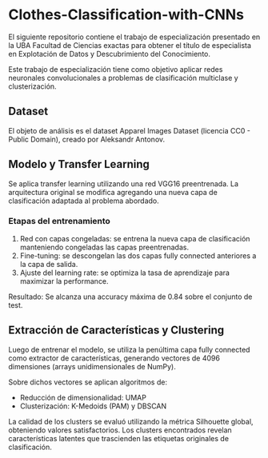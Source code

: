 # Clothes-Classification-with-CNNs
El siguiente repositorio contiene el trabajo de especialización presentado en la UBA Facultad de Ciencias exactas para obtener el título de especialista en Explotación de Datos y Descubrimiento del Conocimiento. 

Este trabajo de especialización tiene como objetivo aplicar redes neuronales convolucionales a problemas de clasificación multiclase y clusterización.

## Dataset

El objeto de análisis es el dataset Apparel Images Dataset (licencia CC0 - Public Domain), creado por Aleksandr Antonov.

## Modelo y Transfer Learning

Se aplica transfer learning utilizando una red VGG16 preentrenada. La arquitectura original se modifica agregando una nueva capa de clasificación adaptada al problema abordado.

### Etapas del entrenamiento

1. Red con capas congeladas: se entrena la nueva capa de clasificación manteniendo congeladas las capas preentrenadas.
2. Fine-tuning: se descongelan las dos capas fully connected anteriores a la capa de salida.
3. Ajuste del learning rate: se optimiza la tasa de aprendizaje para maximizar la performance.

Resultado: Se alcanza una accuracy máxima de 0.84 sobre el conjunto de test.

## Extracción de Características y Clustering

Luego de entrenar el modelo, se utiliza la penúltima capa fully connected como extractor de características, generando vectores de 4096 dimensiones (arrays unidimensionales de NumPy).

Sobre dichos vectores se aplican algoritmos de:

- Reducción de dimensionalidad: UMAP
- Clusterización: K-Medoids (PAM) y DBSCAN

La calidad de los clusters se evaluó utilizando la métrica Silhouette global, obteniendo valores satisfactorios. Los clusters encontrados revelan características latentes que trascienden las etiquetas originales de clasificación.
